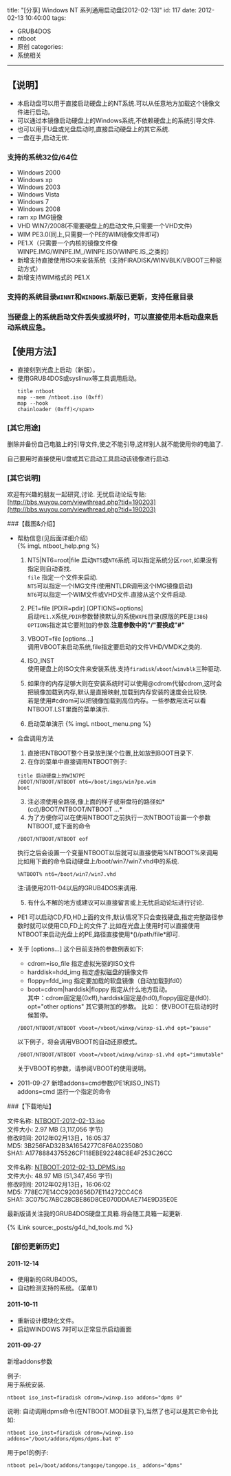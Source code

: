 title: "[分享] Windows NT 系列通用启动盘[2012-02-13]"
id: 117
date: 2012-02-13 10:40:00
tags: 
- GRUB4DOS
- ntboot
- 原创
categories: 
- 系统相关
---


## 【说明】

* 本启动盘可以用于直接启动硬盘上的NT系统.可以从任意地方加载这个镜像文件进行启动。
* 可以通过本镜像启动硬盘上的Windows系统,不依赖硬盘上的系统引导文件.
* 也可以用于U盘或光盘启动时,直接启动硬盘上的其它系统.
* 一盘在手,启动无优.

<!--more-->

### 支持的系统32位/64位

*  Windows 2000
*  Windows xp
*  Windows 2003
*  Windows Vista
*  Windows 7
*  Windows 2008
*  ram xp IMG镜像
*  VHD WIN7/2008(不需要硬盘上的启动文件,只需要一个VHD文件)
*  WIM PE3.0(同上,只需要一个PE的WIM镜像文件即可)
*  PE1.X（只需要一个内核的镜像文件像WINPE.IMG/WINPE.IM_/WINPE.ISO/WINPE.IS_之类的）
*  新增支持直接使用ISO来安装系统（支持FIRADISK/WINVBLK/VBOOT三种驱动方式）
*  新增支持WIM格式的 PE1.X

### 支持的系统目录`WINNT`和`WINDOWS`.新版已更新，支持任意目录

### 当硬盘上的系统启动文件丢失或损坏时，可以直接使用本启动盘来启动系统应急。


## 【使用方法】

* 直接刻到光盘上启动（新版）。
* 使用GRUB4DOS或syslinux等工具调用启动。
	```
	title ntboot
	map --mem /ntboot.iso (0xff)
	map --hook
	chainloader (0xff)</span>
	```

### [其它用途]

删除并备份自己电脑上的引导文件,使之不能引导,这样别人就不能使用你的电脑了.

自己要用时直接使用U盘或其它启动工具启动该镜像进行启动.


### [其它说明]

欢迎有兴趣的朋友一起研究,讨论.
无忧启动论坛专贴: [http://bbs.wuyou.com/viewthread.php?tid=190203](http://bbs.wuyou.com/viewthread.php?tid=190203)

###【截图&介绍】

* 帮助信息(见后面详细介绍)  
  {% imgL ntboot_help.png %}
  1.  NT5|NT6=root|file 
      启动`NT5`或`NT6`系统.可以指定系统分区`root`,如果没有指定则自动查找.  
      `file` 指定一个文件来启动.  
      `NT5`可以指定一个IMG文件(使用NTLDR调用这个IMG镜像启动)  
      `NT6`可以指定一个WIM文件或VHD文件.直接从这个文件启动.  
  2. PE1=file [PDIR=pdir] [OPTIONS=options]  
       启动`PE1.X`系统,`PDIR`参数替换默认的系统`WXPE`目录(原版的PE是`I386`)  
       `OPTIONS`指定其它要附加的参数.**注意参数中的"/"要换成"#"**

  3. VBOOT=file [options...]  
	  调用VBOOT来启动系统,file指定要启动的文件VHD/VMDK之类的.

  4. ISO_INST  
	  使用硬盘上的ISO文件来安装系统.支持`firadisk`/`vboot`/`winvblk`三种驱动.

  5. 如果你的内存足够大则在安装系统时可以使用@cdrom代替cdrom,这时会把镜像加载到内存,默认是直接映射,加载到内存安装的速度会比较快.  
      若是使用#cdrom可以把镜像加载到高位内存。一些参数用法可以看NTBOOT.LST里面的菜单演示.
  6. 启动菜单演示
      {% imgL ntboot_menu.png %}
* 合盘调用方法
  1. 直接把NTBOOT整个目录放到某个位置,比如放到BOOT目录下.
  2. 在你的菜单中直接调用NTBOOT例子:  
	```
	title 启动硬盘上的WIN7PE
	/BOOT/NTBOOT/NTBOOT nt6=/boot/imgs/win7pe.wim
	boot
	```
  3. 注必须使用全路径,像上面的样子或带盘符的路径如*(cd)/BOOT/NTBOOT/NTBOOT ...*  
  4. 为了方便你可以在使用NTBOOT之前执行一次NTBOOT设置一个参数NTBOOT,或下面的命令
	```
    /BOOT/NTBOOT/NTBOOT eof
	```
	执行之后会设置一个变量NTBOOT以后就可以直接使用%NTBOOT%来调用比如用下面的命令启动硬盘上/boot/win7/win7.vhd中的系统.
	```
	%NTBOOT% nt6=/boot/win7/win7.vhd
	```
	注:请使用2011-04以后的GRUB4DOS来调用.

  5. 有什么不解的地方或建议可以直接留言或上无忧启动论坛进行讨论.
 
* PE1 可以启动CD,FD,HD上面的文件,默认情况下只会查找硬盘,指定完整路径参数时就可以使用CD,FD上的文件了.比如在光盘上使用时可以直接使用NTBOOT来启动光盘上的PE,路径直接使用*()/path/file*即可.
* 关于 [options...]
	这个目前支持的参数例表如下:
	* cdrom=iso_file         指定虚拟光驱的ISO文件
	* harddisk=hdd_img   指定虚拟磁盘的镜像文件
	* floppy=fdd_img       指定要加载的软盘镜像（自动加载到fd0）
	* boot=cdrom|harddisk|floppy 指定从什么地方启动。  
	其中：cdrom固定是(0xff),harddisk固定是(hd0),floppy固定是(fd0).
	     opt="other options"  其它要附加的参数。 
	比如：
	使VBOOT在启动的时候暂停。
    ```
	/BOOT/NTBOOT/NTBOOT vboot=/vboot/winxp/winxp-s1.vhd opt="pause"  
	```
	以下例子，将会调用VBOOT的自动还原模式。
	```
	/BOOT/NTBOOT/NTBOOT vboot=/vboot/winxp/winxp-s1.vhd opt="immutable"
	```
	关于VBOOT的参数，请参阅VBOOT的使用说明。

*  2011-09-27 新增addons=cmd参数(PE1和ISO_INST)  
   addons=cmd  运行一个指定的命令

###【下载地址】

﻿文件名称: [NTBOOT-2012-02-13.iso](http://www.ctdisk.com/file/4630256)  
文件大小: 2.97 MB (3,117,056 字节)  
修改时间: 2012年02月13日，16:05:37  
MD5: 3B256FAD32B3A1654277C8F6A0235080  
SHA1: A1778884375526CF118EBE92248C8E4F253C26CC  

﻿文件名称: [NTBOOT-2012-02-13_DPMS.iso](http://www.ctdisk.com/file/4630255)  
文件大小: 48.97 MB (51,347,456 字节)  
修改时间: 2012年02月13日，16:06:02  
MD5: 778EC7E14CC9203656D7E114272CC4C6  
SHA1: 3C075C7ABC28CBE86D8CE070DDAAE714E9D35E0E  

最新版请关注我的GRUB4DOS硬盘工具箱.将会随工具箱一起更新.

{% iLink source:_posts/g4d_hd_tools.md %}

### 【部份更新历史】

#### 2011-12-14
* 使用新的GRUB4DOS。
* 自动检测支持的系统。（菜单1）

#### 2011-10-11
* 重新设计模块化文件。
* 启动WINDOWS 7时可以正常显示启动画面

#### 2011-09-27
新增addons参数

例子:  
用于系统安装.
```
ntboot iso_inst=firadisk cdrom=/winxp.iso addons="dpms 0"
```
说明: 自动调用dpms命令(在NTBOOT.MOD目录下),当然了也可以是其它命令比如:
```
ntboot iso_inst=firadisk cdrom=/winxp.iso addons="/boot/addons/dpms/dpms.bat 0"
```

用于pe1的例子:

```
ntboot pe1=/boot/addons/tangope/tangope.is_ addons="dpms"
```
